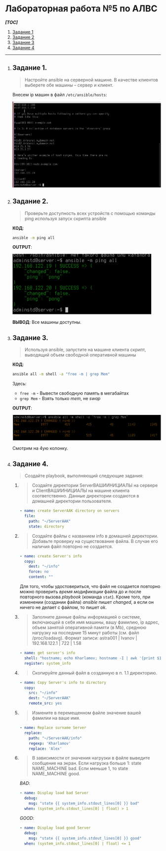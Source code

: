 # Лабораторная работа №5 по АЛВС

***[TOC]***

1.  [Задание 1](#задание-1)
1.  [Задание 2](#задание-2)
1.  [Задание 3](#задание-3)
1.  [Задание 4](#задание-4)

---

1.  ## Задание 1.

    > Настройте ansible на серверной машине. В качестве клиентов выберете обе машины
    > – сервер и клиент.

    Внесем ip машин в файл `/etc/ansible/hosts`:

    ![Alt text](image.png)

2.  ##  Задание 2.

    > Проверьте доступность всех устройств с помощью команды ping используя запуск скрипта ansible

    **КОД**:

    ```bash
    ansible -m ping all
    ```

    **OUTPUT**:

    ![Alt text](image-1.png)

    **ВЫВОД**: Все машины доступны.

3.  ## Задание 3.

    > Используя ansible, запустите на машине клиента скрипт, выводящий объем
    > свободной оперативной машины

    **КОД**:

    ```bash
    ansible all -m shell -a "free -m | grep Mem"
    ```

    Здесь:

    *   `free -m`          - Вывести свободную память в мегабайтах
    *   `grep Mem`         - Взять только *mem*, не *swap*

    **OUTPUT**:

    ![Alt text](image-2.png)

    Смотрим на 4ую колонку.

4.  ## Задание 4.

    > Создайте playbook, выполняющий следующие задания:

    1.  > Создайте директории ServerВАШИИНИЦИАЛЫ на сервере и ClientВАШИИНИЦИАЛЫ на машине клиента
        > соответственно. Данные директории создаются в домашней директории пользователя.

        ```yaml
        - name: create ServerAAK directory on servers
          file:
            path: "~/ServerAAK"
            state: directory
        ```

    2.  > Создайте файлы с названием info в домашней директории. Добавьте проверку на существование
        > файла. В случае его наличия файл повторно не создается.

        ```yaml
        - name: create Server's info
          copy:
            dest: "~/info"
            force: no
            content: ""
        ```

        Для того, чтобы удостовериться, что файл не создается повторно можно проверить *время
        модификации* файла до и после повторного вызова *playbook* (команда `stat`). Кроме того,
        при изменении (создании файла) *ansible* пишет *changed*, а если он ничего не
        делает с файлом, то пишет *ok*.

    3.  > Заполните данные файлы информацией о системе, включающей в себя имя машины, вашу
        > фамилию, ip адрес, объем занятой оперативной памяти (в Mb),
        > среднюю нагрузку на последние 15 минут работы (см. файл /proc/loadavg).
        > Формат записи: astra001 | Ivanov | 192.168.122.1 | 722 | 1.58

        ```yaml
        - name: get server's info
          shell: "hostname; echo Kharlamov; hostname -I | awk '{print $1}'; free -m | awk 'NR==2 {print $3}'; cat /proc/loadavg | awk '{print $3}'"
          register: system_info
        ```

        <!-- ```bash
        hostname -I | awk '{print $1}'
        cat /proc/loadavg | awk '{print $3}'
        free -m | awk 'NR==2 {print $3}';
        ``` -->

    4.  > Скопируйте данный файл в созданную в п. 1.1 директорию.

        ```yaml
        - name: Copy Server's info to directory
          copy:
            src: "~/info"
            dest: "~/ServerAAK"
            remote_src: yes
        ```

    5.  > Измените в перемещенном файле значение вашей фамилии на ваше имя.

        ```yaml
        - name: Replace surname Server
          replace:
            path: "~/ServerAAK/info"
            regexp: 'Kharlamov'
            replace: 'Alex'
        ```

    6.  > В зависимости от значения нагрузки в файле выведите сообщение на экран.
        > Если нагрузка больше 1: state NAME_MACHINE bad. Если меньше 1, то state NAME_MACHINE good.

        *BAD*:

        ```yaml
        - name: Display load bad Server
          debug:
            msg: "state {{ system_info.stdout_lines[0] }} bad"
          when: (system_info.stdout_lines[0] | float) > 1
        ```

        *GOOD*:

        ```yaml
        - name: Display load good Server
          debug:
            msg: "state {{ system_info.stdout_lines[0] }} good"
          when: (system_info.stdout_lines[0] | float) <= 1
        ```
